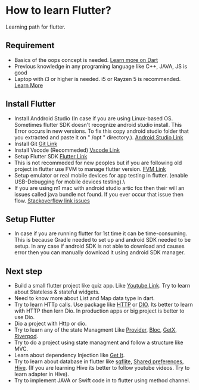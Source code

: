 # How to learn Flutter?

Learning path for flutter.

## Requirement

* Basics of the oops concept is needed. [Learn more on Dart](https://github.com/evolvingkid/flutter-learning-path/tree/main/OOPS)
* Previous knowledge in any programing language like C++, JAVA, JS is good
* Laptop with i3 or higher is needed. i5 or Rayzen 5 is recommended. [Learn More](https://github.com/evolvingkid/flutter-learning-path/tree/main/requirments)

## Install Flutter

* Install Anddroid Studio (In case if you are using Linux-based OS. Sometimes flutter SDK doesn't recognize android studio install. This Error occurs in new versions. To fix this copy android studio folder that you extracted and paste it on  " /opt "
directory.). [Android Studio Link](https://developer.android.com/studio)
* Install Git [Git Link](https://git-scm.com/)
* Install Vscode (Recommeded) [Vscode Link](https://code.visualstudio.com/download)
* Setup Flutter SDK [Flutter Link](https://flutter.dev/docs/get-started/install)
* This is not recommeded for new peoples but if you are following old project in flutter use FVM to manage flutter version. [FVM Link](https://pub.dev/packages/fvm)
* Setup emulator or real mobile devices for app testing in flutter. (enable USB-Debugging for mobile devices testing).\
* If you are using m1 mac with android studio artic fox then their will an issues called java bundle not found. If you ever occur that issue then flow. [Stackoverflow link issues](https://stackoverflow.com/questions/51281702/unable-to-find-bundled-java-version-on-flutter)

## Setup Flutter

* In case if you are running flutter for 1st time it can be time-consuming. This is because Gradle needed to set up and android SDK needed to be setup. In any case if android SDK is not able to download and causes error then you can manually download it using android SDK manager.

## Next step

* Build a small flutter project like quiz app. Like [Youtube Link](https://youtu.be/x0uinJvhNxI). Try to learn about Stateless & stateful widgets.
* Need to know more about List and Map data type in dart.
* Try to learn HTTp calls. Use package like [HTTP](https://pub.dev/packages/http) or [DIO](https://pub.dev/packages/dio). Its better to learn with HTTP then lern Dio. In production apps or big project is better to use Dio.
* Dio a project with Http or dio.
* Try to learn any of the state Managment Like [Provider](https://pub.dev/packages/provider), [Bloc](https://pub.dev/packages/bloc), [GetX](https://pub.dev/packages/get), [Riverpod](https://pub.dev/packages/riverpod).
* Try to do a project using state managment and follow a structure like MVC.
* Learn about dependency Injection like [Get It](https://pub.dev/packages/get_it).
* Try to learn about database in flutter like [sqflite](https://pub.dev/packages/sqflite), [Shared preferences](https://pub.dev/packages/shared_preferences), [Hive](https://pub.dev/packages/hive). (If you are learning Hive its better to follow youtube videos. Try to learn adapter in Hive).
* Try to implement JAVA or Swift code in to flutter using method channel.
